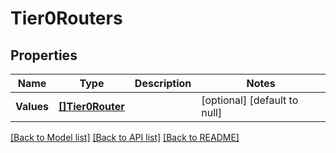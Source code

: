 # Tier0Routers

## Properties
Name | Type | Description | Notes
------------ | ------------- | ------------- | -------------
**Values** | [**[]Tier0Router**](Tier0Router.md) |  | [optional] [default to null]

[[Back to Model list]](../README.md#documentation-for-models) [[Back to API list]](../README.md#documentation-for-api-endpoints) [[Back to README]](../README.md)


